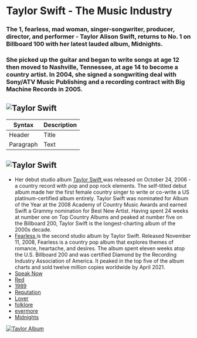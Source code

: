 # Taylor Swift - The Music Industry
### The 1, fearless, mad woman, singer-songwriter, producer, director, and performer - Taylor Alison Swift, returns to No. 1 on Billboard 100 with her latest lauded album, Midnights. 
### She picked up the guitar and began to write songs at age 12 then moved to Nashville, Tennessee, at age 14 to become a country artist. In 2004, she signed a songwriting deal with Sony/ATV Music Publishing and a recording contract with Big Machine Records in 2005.  

![Taylor Swift](https://www.rollingstone.com/wp-content/uploads/2022/10/taylor-swift-midnights-press.jpg?w=1581&h=1054&crop=1)
---
| Syntax | Description |
| ----------- | ----------- |
| Header | Title |
| Paragraph | Text |
![Taylor Swift](https://scontent.xx.fbcdn.net/v/t1.15752-9/316143258_852697289197905_1704580835181417933_n.png?stp=dst-png_p320x320&_nc_cat=111&ccb=1-7&_nc_sid=aee45a&_nc_eui2=AeHzAwXqYxK--Ax-u-ySXXNTeaI0Uf6Goex5ojRR_oah7PlHb8yBCQi8WxQn1JBmR_KSxwFPVZrvO7S90wULTkD7&_nc_ohc=DbND1Zs80JcAX-LWbh3&_nc_ad=z-m&_nc_cid=0&_nc_ht=scontent.xx&oh=03_AdTFDTEcLSe8M8OC0HqNPfX2jvBJsVyweCBoGBlvrlBOQw&oe=63A31321)
---
- Her debut studio album <a href="https://open.spotify.com/album/5eyZZoQEFQWRHkV2xgAeBw?si=4W34Is6hSIGS6yiwympRNA">Taylor Swift </a> was released on October 24, 2006 - a country record with pop and pop rock elements. The self-titled debut album made her the first female country singer to write or co-write a US platinum-certified album entirely. Taylor Swift was nominated for Album of the Year at the 2008 Academy of Country Music Awards and earned Swift a Grammy nomination for Best New Artist. Having spent 24 weeks at number one on Top Country Albums and peaked at number five on the Billboard 200, Taylor Swift is the longest-charting album of the 2000s decade. 
- <a href="https://open.spotify.com/album/2gP2LMVcIFgVczSJqn340t?si=lK2jkcCYQ_iRiCm_8tLyVQ">Fearless </a> is the second studio album by Taylor Swift. Released November 11, 2008, Fearless is a country pop album that explores themes of romance, heartache, and desires. The album spent eleven weeks atop the U.S. Billboard 200 and was certified Diamond by the Recording Industry Association of America. It peaked in the top five of the album charts and sold twelve million copies worldwide by April 2021.
- <a href="https://open.spotify.com/album/6Ar2o9KCqcyYF9J0aQP3au?si=0f01158067114cb6">Speak Now </a>
- <a href="https://open.spotify.com/album/1KVKqWeRuXsJDLTW0VuD29?si=c033640113e944fc">Red </a>
- <a href="https://open.spotify.com/album/1yGbNOtRIgdIiGHOEBaZWf?si=12f773d7ffd74463">1989 </a>
- <a href="https://open.spotify.com/album/6DEjYFkNZh67HP7R9PSZvv?si=1c2b72d3b4a64746">Reputation </a>
- <a href="https://open.spotify.com/album/1NAmidJlEaVgA3MpcPFYGq?si=a97392dfca864f8b">Lover </a>
- <a href="https://open.spotify.com/album/1pzvBxYgT6OVwJLtHkrdQK?si=499bb3f6b8054daf">folklore </a>
- <a href="https://open.spotify.com/album/6AORtDjduMM3bupSWzbTSG?si=3bc947f1fac3494d">evermore </a>
- <a href="https://open.spotify.com/album/151w1FgRZfnKZA9FEcg9Z3?si=5c1b5ec01d8140bf">Midnights </a>

[![Taylor Album](https://user-images.githubusercontent.com/118233838/203084208-730271f2-7bfe-47bd-9b26-f808db86a2ca.png)](https://open.spotify.com/album/4hDok0OAJd57SGIT8xuWJH)





